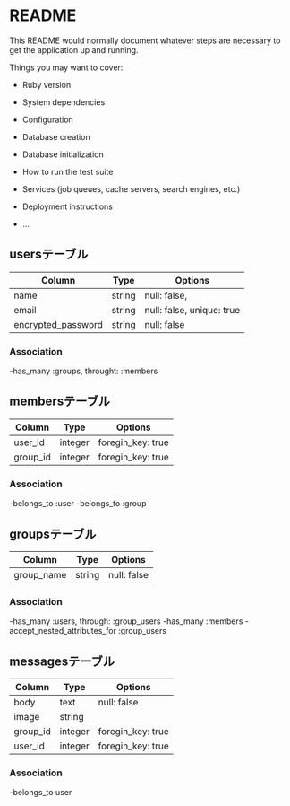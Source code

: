 # README

This README would normally document whatever steps are necessary to get the
application up and running.

Things you may want to cover:

* Ruby version

* System dependencies

* Configuration

* Database creation

* Database initialization

* How to run the test suite

* Services (job queues, cache servers, search engines, etc.)

* Deployment instructions

* ...

## usersテーブル
|Column|Type|Options|
|------|----|-------|
|name|string|null: false,|
|email|string|null: false, unique: true|
|encrypted_password|string|null: false|

### Association
-has_many :groups, throught: :members


## membersテーブル
|Column|Type|Options|
|------|----|-------|
|user_id|integer|foregin_key: true|
|group_id|integer|foregin_key: true|

### Association
-belongs_to :user
-belongs_to :group


## groupsテーブル
|Column|Type|Options|
|------|----|-------|
|group_name|string|null: false|

### Association
-has_many :users, through: :group_users
-has_many :members
-accept_nested_attributes_for :group_users

## messagesテーブル
|Column|Type|Options|
|------|----|-------|
|body|text|null: false|
|image|string|
|group_id|integer|foregin_key: true|
|user_id|integer|foregin_key: true|

### Association
-belongs_to user

